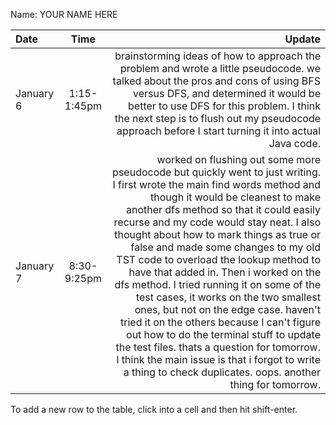 Name: YOUR NAME HERE

| Date      |    Time     |                                                                                                                                                                                                                                                                                                                                                                                                                                                                                                                                                                                                                                                                                                                                                                                                            Update |
|:----------|:-----------:|------------------------------------------------------------------------------------------------------------------------------------------------------------------------------------------------------------------------------------------------------------------------------------------------------------------------------------------------------------------------------------------------------------------------------------------------------------------------------------------------------------------------------------------------------------------------------------------------------------------------------------------------------------------------------------------------------------------------------------------------------------------------------------------------------------------:|
| January 6 | 1:15-1:45pm |                                                                                                                                                                                                                                                                                                                                                                                                                                                                                         brainstorming ideas of how to approach the problem and wrote a little pseudocode. we talked about the pros and cons of using BFS versus DFS, and determined it would be better to use DFS for this problem. I think the next step is to flush out my pseudocode approach before I start turning it into actual Java code. |
| January 7 | 8:30-9:25pm | worked on flushing out some more pseudocode but quickly went to just writing. I first wrote the main find words method and though it would be cleanest to make another dfs method so that it could easily recurse and my code would stay neat. I also thought about how to mark things as true or false and made some changes to my old TST code to overload the lookup method to have that added in. Then i worked on the dfs method. I tried running it on some of the test cases, it works on the two smallest ones, but not on the edge case. haven't tried it on the others because I can't figure out how to do the terminal stuff to update the test files. thats a question for tomorrow. I think the main issue is that i forgot to write a thing to check duplicates. oops. another thing for tomorrow. |


To add a new row to the table, click into a cell and then hit shift-enter.